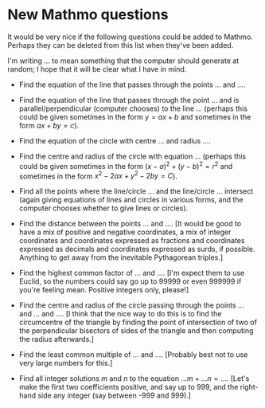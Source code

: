 New Mathmo questions
====================

It would be very nice if the following questions could be added to Mathmo.  Perhaps they can be deleted from this list when they've been added.

I'm writing ... to mean something that the computer should generate at random; I hope that it will be clear what I have in mind.

* Find the equation of the line that passes through the points ... and ....

* Find the equation of the line that passes through the point ... and is parallel/perpendicular (computer chooses) to the line ... (perhaps this could be given sometimes in the form $y = ax + b$ and sometimes in the form $ax + by = c$).

* Find the equation of the circle with centre ... and radius ....

* Find the centre and radius of the circle with equation ... (perhaps this could be given sometimes in the form $(x-a)^2 + (y-b)^2 = r^2$ and sometimes in the form $x^2 - 2ax + y^2 - 2by = C$).

* Find all the points where the line/circle ... and the line/circle ... intersect (again giving equations of lines and circles in various forms, and the computer chooses whether to give lines or circles).

* Find the distance between the points ... and ....  [It would be good to have a mix of positive and negative coordinates, a mix of integer coordinates and coordinates expressed as fractions and coordinates expressed as decimals and coordinates expressed as surds, if possible.  Anything to get away from the inevitable Pythagorean triples.]

* Find the highest common factor of ... and ....  [I'm expect them to use Euclid, so the numbers could say go up to 99999 or even 999999 if you're feeling mean.  Positive integers only, please!]

* Find the centre and radius of the circle passing through the points ... and ... and ....  [I think that the nice way to do this is to find the circumcentre of the triangle by finding the point of intersection of two of the perpendicular bisectors of sides of the triangle and then computing the radius afterwards.]

* Find the least common multiple of ... and ....  [Probably best not to use very large numbers for this.]

* Find all integer solutions $m$ and $n$ to the equation $...m + ...n = ...$.  [Let's make the first two coefficients positive, and say up to 999, and the right-hand side any integer (say between -999 and 999).]

